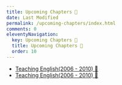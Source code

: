 ```yaml
---
title: Upcoming Chapters 🔏
date: Last Modified
permalink: /upcoming-chapters/index.html
comments: 0
eleventyNavigation:
  key: Upcoming Chapters 🔏
  title: Upcoming Chapters 🔏
  order: 10 
---
```


* [Teaching English(2006 - 2010) 🔏](/upcoming-chapters/english-teaching-japan/)
* [Teaching English(2006 - 2010) 🔏](/upcoming-chapters/english-teaching-japan/)